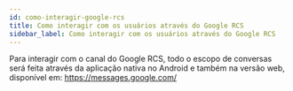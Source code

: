 ```yaml
---
id: como-interagir-google-rcs
title: Como interagir com os usuários através do Google RCS
sidebar_label: Como interagir com os usuários através do Google RCS
---
```


Para interagir com o canal do Google RCS, todo o escopo de conversas será feita através da aplicação nativa no Android e também na versão web, disponível em: https://messages.google.com/


<!-- Rating frame -->
<script type="text/javascript" src="/scripts/rating.js"></script>